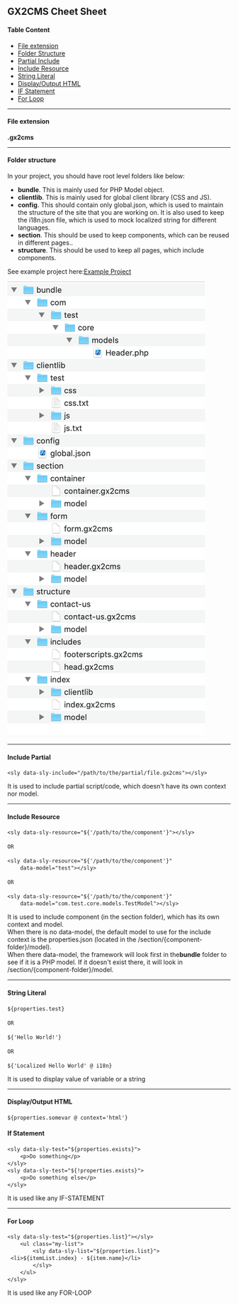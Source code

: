<h2>GX2CMS Cheet Sheet</h2>
<h4>Table Content</h4>
<ul>
    <li><a href="#file-ext">File extension</a></li>
    <li><a href="#folder-structure">Folder Structure</a></li>
    <li><a href="#partial-include">Partial Include</a></li>
    <li><a href="#include-resource">Include Resource</a></li>
    <li><a href="#string-literal">String Literal</a></li>
    <li><a href="#display-html">Display/Output HTML</a></li>
    <li><a href="#if-statement">IF Statement</a></li>
    <li><a href="#for-loop">For Loop</a></li>
</ul>
<hr />
<h4 id="file-ext">File extension</h4>
<p><b>.gx2cms</b></p>
<hr />
<h4 id="folder-structure">Folder structure</h4>
<p>In your project, you should have root level folders like below:</p>
<ul>
    <li><b>bundle</b>. This is mainly used for PHP Model object.</li>
    <li><b>clientlib</b>. This is mainly used for global client library (CSS and JS).</li>
    <li><b>config</b>. This should contain only global.json, which is used to maintain the structure 
    of the site that you are working on. It is also used to keep the i18n.json file, which is used to mock
     localized string for different languages.</li>
    <li><b>section</b>. This should be used to keep components, which can be reused in different pages..</li>
    <li><b>structure</b>. This should be used to keep all pages, which include components.</li>
</ul>
<p>See example project here:<a href="https://github.com/ezpizee/gx2cms/blob/master/dist/com_gx2cms.zip" target="_blank">Example Project</a></p>
<p><img class="width-300" src="https://github.com/ezpizee/gx2cms/blob/master/src/com_gx2cms/admin/asset/images/folder-structure.png" /></p>
<hr />
<h4 id="partial-include">Include Partial</h4>

```
<sly data-sly-include="/path/to/the/partial/file.gx2cms"></sly>
```

<p>It is used to include partial script/code, which doesn't have its own context nor model.</p>
<hr />
<h4 id="include-resource">Include Resource</h4>

```
<sly data-sly-resource="${'/path/to/the/component'}"></sly>

OR

<sly data-sly-resource="${'/path/to/the/component'}"
    data-model="test"></sly>

OR

<sly data-sly-resource="${'/path/to/the/component'}"
    data-model="com.test.core.models.TestModel"></sly>
```

<p>
     It is used to include component (in the section folder), which has its own context and model.
    <br />
     When there is no data-model, the default model to use for the include context is the
     properties.json (located in the /section/{component-folder}/model).
    <br />
     When there data-model, the framework will look first in the<b>bundle</b> folder to see if it is a PHP model.
     If it doesn't exist there, it will look in /section/{component-folder}/model.
</p>
<hr />
<h4 id="string-literal">String Literal</h4>

```
${properties.test}

OR

${'Hello World!'}

OR

${'Localized Hello World' @ i18n}
```
<p>It is used to display value of variable or a string</p>
<hr />
<h4 id="display-html">Display/Output HTML</h4>

```
${properties.somevar @ context='html'}
```

<h4 id="if-statement">If Statement</h4>

```
<sly data-sly-test="${properties.exists}">
    <p>Do something</p>
</sly>
<sly data-sly-test="${!properties.exists}">
    <p>Do something else</p>
</sly>
```
<p>It is used like any IF-STATEMENT</p>
<hr />
<h4 id="for-loop">For Loop</h4>

```
<sly data-sly-test="${properties.list}"></sly>
    <ul class="my-list">
        <sly data-sly-list="${properties.list}">
 <li>${itemList.index} - ${item.name}</li>
        </sly>
    </ul>
</sly>
```
<p>It is used like any FOR-LOOP</p>